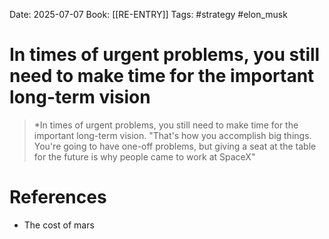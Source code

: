 Date: 2025-07-07
Book: [[RE-ENTRY]]
Tags: #strategy #elon_musk 
# In times of urgent problems, you still need to make time for the important long-term vision

>*In times of urgent problems, you still need to make time for the important long-term vision. "That's how you accomplish big things. You're going to have one-off problems, but giving a seat at the table for the future is why people came to work at SpaceX"

# References
- The cost of mars